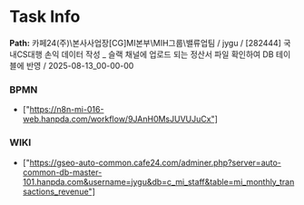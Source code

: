 # Task Info

**Path:** 카페24(주)\본사사업장\[CG]MI본부\MIH그룹\밸류업팀 / jygu / [282444] 국내CS대행 손익 데이터 작성 _ 슬랙 채널에 업로드 되는 정산서 파일 확인하여 DB 테이블에 반영 / 2025-08-13_00-00-00

### BPMN
- ["https://n8n-mi-016-web.hanpda.com/workflow/9JAnH0MsJUVUJuCx"]

### WIKI
- ["https://gseo-auto-common.cafe24.com/adminer.php?server=auto-common-db-master-101.hanpda.com&username=jygu&db=c_mi_staff&table=mi_monthly_transactions_revenue"]

